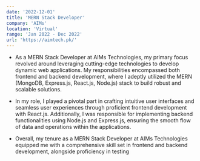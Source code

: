 ```yaml
---
date: '2022-12-01'
title: 'MERN Stack Developer'
company: 'AIMs'
location: 'Virtual'
range: 'Jan 2022 - Dec 2022'
url: 'https://aimtech.pk/'
---
```


- As a MERN Stack Developer at AIMs Technologies, my primary focus revolved around leveraging cutting-edge technologies to develop dynamic web applications. My responsibilities encompassed both frontend and backend development, where I adeptly utilized the MERN (MongoDB, Express.js, React.js, Node.js) stack to build robust and scalable solutions.

- In my role, I played a pivotal part in crafting intuitive user interfaces and seamless user experiences through proficient frontend development with React.js. Additionally, I was responsible for implementing backend functionalities using Node.js and Express.js, ensuring the smooth flow of data and operations within the applications.

- Overall, my tenure as a MERN Stack Developer at AIMs Technologies equipped me with a comprehensive skill set in frontend and backend development, alongside proficiency in testing
